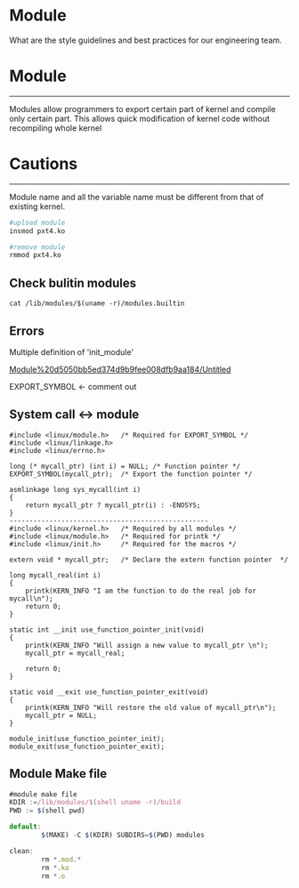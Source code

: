 # Module

What are the style guidelines and best practices for our engineering team.

# Module

---

Modules allow programmers to export certain part of kernel and compile only certain part. This allows quick modification of kernel code without recompiling whole kernel

# Cautions

---

Module name and all the variable name must be different from that of existing kernel.

```bash
#upload module
insmod pxt4.ko 

#remove module
rmmod pxt4.ko
```

## Check bulitin modules

```
cat /lib/modules/$(uname -r)/modules.builtin
```

## Errors

Multiple definition of 'init_module'

[Module%20d5050bb5ed374d9b9fee008dfb9aa184/Untitled](Module%20d5050bb5ed374d9b9fee008dfb9aa184/Untitled)

EXPORT_SYMBOL <- comment out

## System call <-> module

```clike
#include <linux/module.h>	/* Required for EXPORT_SYMBOL */
#include <linux/linkage.h>
#include <linux/errno.h>

long (* mycall_ptr) (int i) = NULL;	/* Function pointer */
EXPORT_SYMBOL(mycall_ptr);	/* Export the function pointer */

asmlinkage long sys_mycall(int i)
{
	return mycall_ptr ? mycall_ptr(i) : -ENOSYS;
}
--------------------------------------------------
#include <linux/kernel.h>	/* Required by all modules */
#include <linux/module.h>	/* Required for printk */
#include <linux/init.h>		/* Required for the macros */

extern void * mycall_ptr;	/* Declare the extern function pointer  */

long mycall_real(int i)
{
	printk(KERN_INFO "I am the function to do the real job for mycall\n");
	return 0;
}

static int __init use_function_pointer_init(void)
{
	printk(KERN_INFO "Will assign a new value to mycall_ptr \n");
	mycall_ptr = mycall_real;

	return 0;
}

static void __exit use_function_pointer_exit(void)
{
	printk(KERN_INFO "Will restore the old value of mycall_ptr\n");
	mycall_ptr = NULL;	
}

module_init(use_function_pointer_init);
module_exit(use_function_pointer_exit);

```

## Module Make file

```jsx
#module make file
KDIR :=/lib/modules/$(shell uname -r)/build
PWD := $(shell pwd)

default:
        $(MAKE) -C $(KDIR) SUBDIRS=$(PWD) modules

clean:
        rm *.mod.*
        rm *.ko
        rm *.o
```

